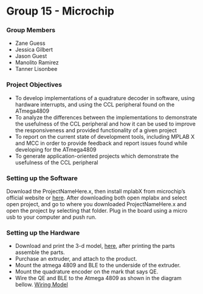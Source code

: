 # Group 15 - Microchip
### Group Members
* Zane Guess
* Jessica Gilbert
* Jason Guest
* Manolito Ramirez
* Tanner Lisonbee

### Project Objectives
* To develop implementations of a quadrature decoder in software, using hardware interrupts, and using the CCL peripheral found on the ATmega4809
* To analyze the differences between the implementations to demonstrate the usefulness of the CCL peripheral and how it can be used to improve the responsiveness and provided functionality of a given project
* To report on the current state of development tools, including MPLAB X and MCC in order to provide feedback and report issues found while developing for the ATmega4809
* To generate application-oriented projects which demonstrate the usefulness of the CCL peripheral

### Setting up the Software
Download the ProjectNameHere.x, then install mplabX from microchip’s official website or [here](https://www.microchip.com/development-tools/pic-and-dspic-downloads-archive). After downloading both open mplabx and select open project, and go to where you downloaded ProjectNameHere.x and open the project by selecting that folder. Plug in the board using a micro usb to your computer and push run.

### Setting up the Hardware
* Download and print the 3-d model, [here](), after printing the parts assemble the parts.
* Purchase an extruder, and attach to the product.
* Mount the atmega 4809 and BLE to the underside of the extruder.
* Mount the quadrature encoder on the mark that says QE.
* Wire the QE and BLE to the Atmega 4809 as shown in the diagram bellow.
[Wiring Model]()
